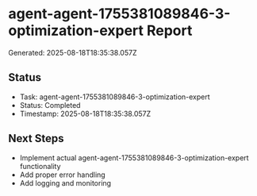 # agent-agent-1755381089846-3-optimization-expert Report

Generated: 2025-08-18T18:35:38.057Z

## Status
- Task: agent-agent-1755381089846-3-optimization-expert
- Status: Completed
- Timestamp: 2025-08-18T18:35:38.057Z

## Next Steps
- Implement actual agent-agent-1755381089846-3-optimization-expert functionality
- Add proper error handling
- Add logging and monitoring

